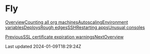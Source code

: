 # Fly

[Overview](/technical/fly/overview)[Counting all org machines](/technical/fly/counting-all-org-machines)[Autoscaling](/technical/fly/autoscaling)[Environment variables](/technical/fly/environment-variables)[Deploys](/technical/fly/deploys)[Rough edges](/technical/fly/rough-edges)[SSH](/technical/fly/ssh)[Restarting apps](/technical/fly/restarting-apps)[Unusual consoles](/technical/fly/unusual-consoles)

[PreviousSSL certificate expiration warnings](/technical/cronitor/ssl-certificate-expiration-warnings)[NextOverview](/technical/fly/overview)

Last updated 2024-01-09T18:29:24Z